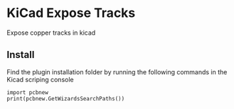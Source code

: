 # KiCad Expose Tracks

Expose copper tracks in kicad

## Install
Find the plugin installation folder by running the following commands in the Kicad scriping console 
```
import pcbnew
print(pcbnew.GetWizardsSearchPaths())
```
